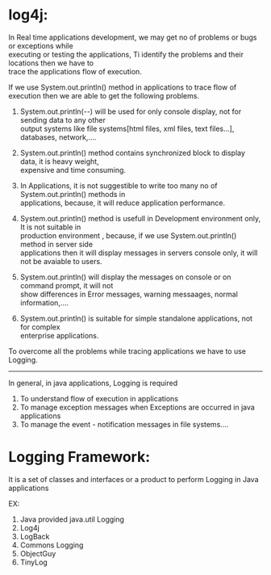 # log4j:

In Real time applications development, we may get no of problems or bugs or exceptions while  
executing or testing the applications, Ti identify the problems and their locations then we have to  
trace the applications flow of execution.  

If we use System.out.println() method in applications to trace flow of execution then we are able to 
get the following problems.  

1. System.out.println(--) will be used for only console display, not for sending data to any other   
output systems like file systems[html files, xml files, text files...], databases, network,....  

2. System.out.println() method contains synchronized block to display data, it is heavy weight,   
expensive and time consuming.  

3. In Applications, it is not suggestible to write too many no of System.out.println() methods in   
applications, because, it will reduce application performance.  

4. System.out.println() method is usefull in Development environment only, It is not suitable in  
production environment , because, if we use System.out.println() method in server side  
applications then it will display messages in servers console only, it will not be avaiable to users.  

5. System.out.println() will display the messages on console or on command prompt, it will not  
show differences in Error messages, warning messaages, normal information,....  

6. System.out.println() is suitable for simple standalone applications, not for complex  
enterprise applications.  

To overcome all the problems while tracing applications we have to use Logging.  

---------------------------------------------------------------------------------------------------------------------

In general, in java applications, Logging is required   

1. To understand flow of execution in applications  
2. To manage exception messages when Exceptions are occurred in java applications  
3. To manage the event - notification messages in file systems....  

# Logging Framework:  

It is a set of classes and interfaces or a product to perform Logging in Java applications  

EX:  

1. Java provided java.util Logging  
2. Log4j  
3. LogBack  
4. Commons Logging  
5. ObjectGuy  
6. TinyLog  



